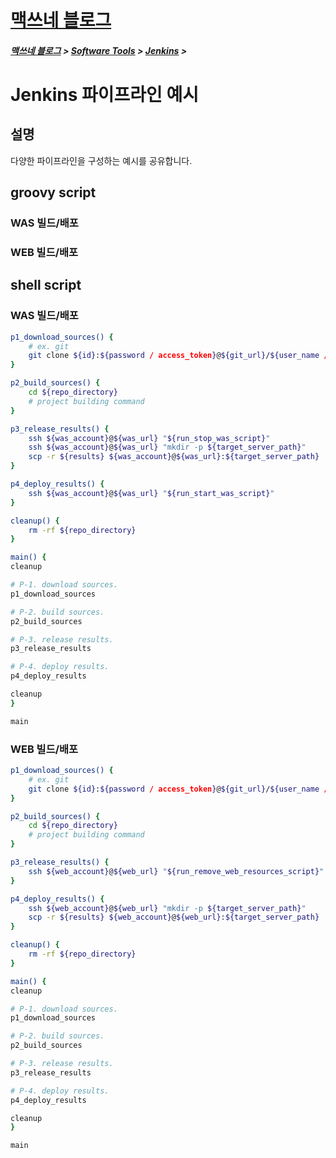 <link rel="stylesheet" type="text/css" href="/css/style-header.css">
<link href="https://cdn.jsdelivr.net/npm/bootstrap@5.3.0-alpha1/dist/css/bootstrap.min.css" rel="stylesheet" integrity="sha384-GLhlTQ8iRABdZLl6O3oVMWSktQOp6b7In1Zl3/Jr59b6EGGoI1aFkw7cmDA6j6gD" crossorigin="anonymous">

<div class="sticky-top bg-white pt-1 pb-2">
<h1><a href="/">맥쓰네 블로그</a></h1>
<h5> 
<a href="/">맥쓰네 블로그</a>
>
<a href="/software_tools">Software Tools</a>
>
<a href="/software_tools/jenkins">Jenkins</a>
>
</h5>
</div>

# Jenkins 파이프라인 예시
## 설명
다양한 파이프라인을 구성하는 예시를 공유합니다.

## groovy script
### WAS 빌드/배포
<!-- TODO: 스크립트 추가 -->
### WEB 빌드/배포
<!-- TODO: 스크립트 추가 -->

## shell script
### WAS 빌드/배포
```bash
p1_download_sources() {
    # ex. git
    git clone ${id}:${password / access_token}@${git_url}/${user_name / group_name}/${repo_name}.git -b dev
}

p2_build_sources() {
    cd ${repo_directory}
    # project building command
}

p3_release_results() {
    ssh ${was_account}@${was_url} "${run_stop_was_script}"
    ssh ${was_account}@${was_url} "mkdir -p ${target_server_path}"
    scp -r ${results} ${was_account}@${was_url}:${target_server_path}
}

p4_deploy_results() {
    ssh ${was_account}@${was_url} "${run_start_was_script}"
}

cleanup() {
    rm -rf ${repo_directory}
}

main() {
cleanup

# P-1. download sources.
p1_download_sources

# P-2. build sources.
p2_build_sources

# P-3. release results.
p3_release_results

# P-4. deploy results.
p4_deploy_results

cleanup
}

main
```

### WEB 빌드/배포
```bash
p1_download_sources() {
    # ex. git
    git clone ${id}:${password / access_token}@${git_url}/${user_name / group_name}/${repo_name}.git -b dev
}

p2_build_sources() {
    cd ${repo_directory}
    # project building command
}

p3_release_results() {
    ssh ${web_account}@${web_url} "${run_remove_web_resources_script}"
}

p4_deploy_results() {
    ssh ${web_account}@${web_url} "mkdir -p ${target_server_path}"
    scp -r ${results} ${web_account}@${web_url}:${target_server_path}
}

cleanup() {
    rm -rf ${repo_directory}
}

main() {
cleanup

# P-1. download sources.
p1_download_sources

# P-2. build sources.
p2_build_sources

# P-3. release results.
p3_release_results

# P-4. deploy results.
p4_deploy_results

cleanup
}

main
```